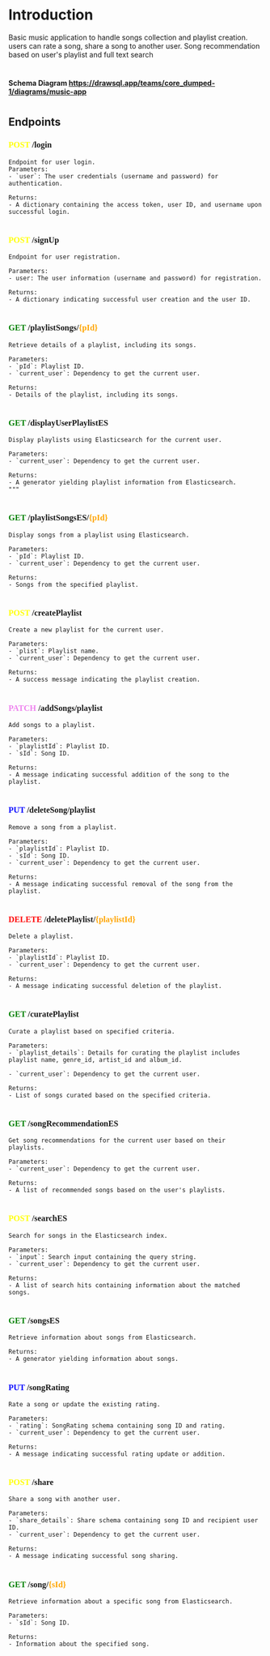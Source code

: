 # Introduction

Basic music application to handle songs collection and playlist creation. users can rate a song, share a song to another user. Song recommendation based on user's playlist and full text search

#
#### Schema Diagram https://drawsql.app/teams/core_dumped-1/diagrams/music-app
#
## Endpoints

### <span style="font-family:consolas;"><span style="color:yellow">POST</span> /login</span>

    Endpoint for user login.
    Parameters:
    - `user`: The user credentials (username and password) for authentication.

    Returns:
    - A dictionary containing the access token, user ID, and username upon successful login.

#

### <span style="font-family:consolas;"><span style="color:yellow">POST</span> /signUp</span>

    Endpoint for user registration.

    Parameters:
    - user: The user information (username and password) for registration.

    Returns:
    - A dictionary indicating successful user creation and the user ID.


#

### <span style="font-family:consolas;"><span style="color:green">GET</span> /playlistSongs/<span style="color:orange">{pId}</span></span>

    Retrieve details of a playlist, including its songs.

    Parameters:
    - `pId`: Playlist ID.
    - `current_user`: Dependency to get the current user.

    Returns:
    - Details of the playlist, including its songs.

#

### <span style="font-family:consolas;"><span style="color:green">GET</span> /displayUserPlaylistES</span>

    Display playlists using Elasticsearch for the current user.

    Parameters:
    - `current_user`: Dependency to get the current user.

    Returns:
    - A generator yielding playlist information from Elasticsearch.
    """

#

### <span style="font-family:consolas;"><span style="color:green">GET</span> /playlistSongsES/<span style="color:orange">{pId}</span></span>

    Display songs from a playlist using Elasticsearch.

    Parameters:
    - `pId`: Playlist ID.
    - `current_user`: Dependency to get the current user.

    Returns:
    - Songs from the specified playlist.

#

### <span style="font-family:consolas;"><span style="color:yellow">POST</span> /createPlaylist</span>

    Create a new playlist for the current user.

    Parameters:
    - `plist`: Playlist name.
    - `current_user`: Dependency to get the current user.

    Returns:
    - A success message indicating the playlist creation.

#

### <span style="font-family:consolas;"><span style="color:violet">PATCH</span> /addSongs/playlist</span>

    Add songs to a playlist.

    Parameters:
    - `playlistId`: Playlist ID.
    - `sId`: Song ID.

    Returns:
    - A message indicating successful addition of the song to the playlist.

#

### <span style="font-family:consolas;"><span style="font-family:consolas;"><span style="color:blue">PUT</span> /deleteSong/playlist</span>

    Remove a song from a playlist.

    Parameters:
    - `playlistId`: Playlist ID.
    - `sId`: Song ID.
    - `current_user`: Dependency to get the current user.

    Returns:
    - A message indicating successful removal of the song from the playlist.

#

### <span style="font-family:consolas;"><span style="color:red">DELETE</span> /deletePlaylist/<span style="color:orange">{playlistId}</span></span>

    Delete a playlist.

    Parameters:
    - `playlistId`: Playlist ID.
    - `current_user`: Dependency to get the current user.

    Returns:
    - A message indicating successful deletion of the playlist.

#

### <span style="font-family:consolas;"><span style="color:green">GET</span> /curatePlaylist</span>

    Curate a playlist based on specified criteria.

    Parameters:
    - `playlist_details`: Details for curating the playlist includes playlist name, genre_id, artist_id and album_id.

    - `current_user`: Dependency to get the current user.

    Returns:
    - List of songs curated based on the specified criteria.

#

### <span style="font-family:consolas;"><span style="color:green">GET</span> /songRecommendationES</span>

    Get song recommendations for the current user based on their playlists.

    Parameters:
    - `current_user`: Dependency to get the current user.

    Returns:
    - A list of recommended songs based on the user's playlists.

#

### <span style="font-family:consolas;"><span style="color:yellow">POST</span> /searchES</span>

    Search for songs in the Elasticsearch index.

    Parameters:
    - `input`: Search input containing the query string.
    - `current_user`: Dependency to get the current user.

    Returns:
    - A list of search hits containing information about the matched songs.

#
### <span style="font-family:consolas;"><span style="color:green">GET</span> /songsES</span>

    Retrieve information about songs from Elasticsearch.

    Returns:
    - A generator yielding information about songs.

#
### <span style="font-family:consolas;"><span style="color:blue">PUT</span> /songRating</span>

    
    Rate a song or update the existing rating.

    Parameters:
    - `rating`: SongRating schema containing song ID and rating.
    - `current_user`: Dependency to get the current user.

    Returns:
    - A message indicating successful rating update or addition.
    
#
### <span style="font-family:consolas;"> <span style="color:yellow">POST</span> /share</span>

    Share a song with another user.

    Parameters:
    - `share_details`: Share schema containing song ID and recipient user ID.
    - `current_user`: Dependency to get the current user.

    Returns:
    - A message indicating successful song sharing.

#
### <span style="font-family:consolas;"><span style="color:green">GET</span> /song/<span style="color:orange">{sId}</span></span>

    Retrieve information about a specific song from Elasticsearch.

    Parameters:
    - `sId`: Song ID.

    Returns:
    - Information about the specified song.
    
